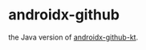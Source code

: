 # androidx-github

the Java version of [androidx-github-kt](https://github.com/syslogic/androidx-github-kt).
